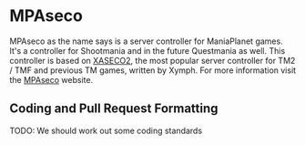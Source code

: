 # MPAseco

MPAseco as the name says is a server controller for ManiaPlanet games. It's a controller for Shootmania and in the future Questmania as well.
This controller is based on [XASECO2](http://www.xaseco.org/), the most popular server controller for TM2 / TMF and previous TM games, written by Xymph.
For more information visit the [MPAseco](http://www.mpaseco.org/) website.

Coding and Pull Request Formatting
----------------------------------
TODO: We should work out some coding standards
